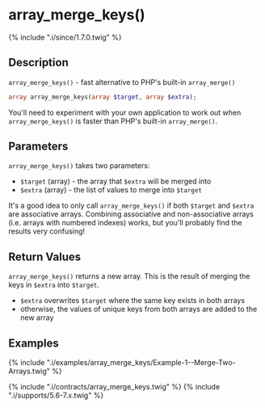# array_merge_keys()

{% include ".i/since/1.7.0.twig" %}

## Description

`array_merge_keys()` - fast alternative to PHP's built-in `array_merge()`

```php
array array_merge_keys(array $target, array $extra);
```

You'll need to experiment with your own application to work out when `array_merge_keys()` is faster than PHP's built-in `array_merge()`.

## Parameters

`array_merge_keys()` takes two parameters:

* `$target` (array) - the array that `$extra` will be merged into
* `$extra` (array) - the list of values to merge into `$target`

It's a good idea to only call `array_merge_keys()` if both `$target` and `$extra` are associative arrays. Combining associative and non-associative arrays (i.e. arrays with numbered indexes) works, but you'll probably find the results very confusing!

## Return Values

`array_merge_keys()` returns a new array. This is the result of merging the keys in `$extra` into `$target`.

* `$extra` overwrites `$target` where the same key exists in both arrays
* otherwise, the values of unique keys from both arrays are added to the new array

## Examples

{% include ".i/examples/array_merge_keys/Example-1--Merge-Two-Arrays.twig" %}

{% include ".i/contracts/array_merge_keys.twig" %}
{% include ".i/supports/5.6-7.x.twig" %}